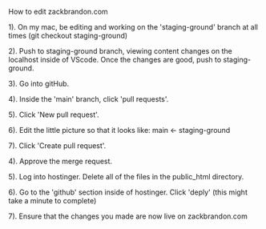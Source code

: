 How to edit zackbrandon.com

1). On my mac, be editing and working on the 'staging-ground' branch at all times (git checkout staging-ground)

2). Push to staging-ground branch, viewing content changes on the localhost inside of VScode. Once the changes are good, push to staging-ground.

3). Go into gitHub.

4). Inside the 'main' branch, click 'pull requests'.

5). Click 'New pull request'.

6). Edit the little picture so that it looks like: main <- staging-ground

7). Click 'Create pull request'.

4). Approve the merge request.

5). Log into hostinger. Delete all of the files in the public_html directory.

6). Go to the 'github' section inside of hostinger. Click 'deply' (this might take a minute to complete)

7). Ensure that the changes you made are now live on zackbrandon.com
